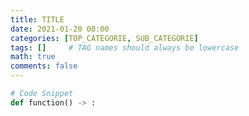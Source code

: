 ```yaml
---
title: TITLE
date: 2021-01-20 00:00
categories: [TOP_CATEGORIE, SUB_CATEGORIE]
tags: []     # TAG names should always be lowercase
math: true
comments: false
---
```


[//]: <> (Convert Latex to Markdown, Add newlines to seperate equations)
[//]: <> (pandoc EulerIdentity.tex -o test1.md --mathml)

```python
# Code Snippet
def function() -> :
```
